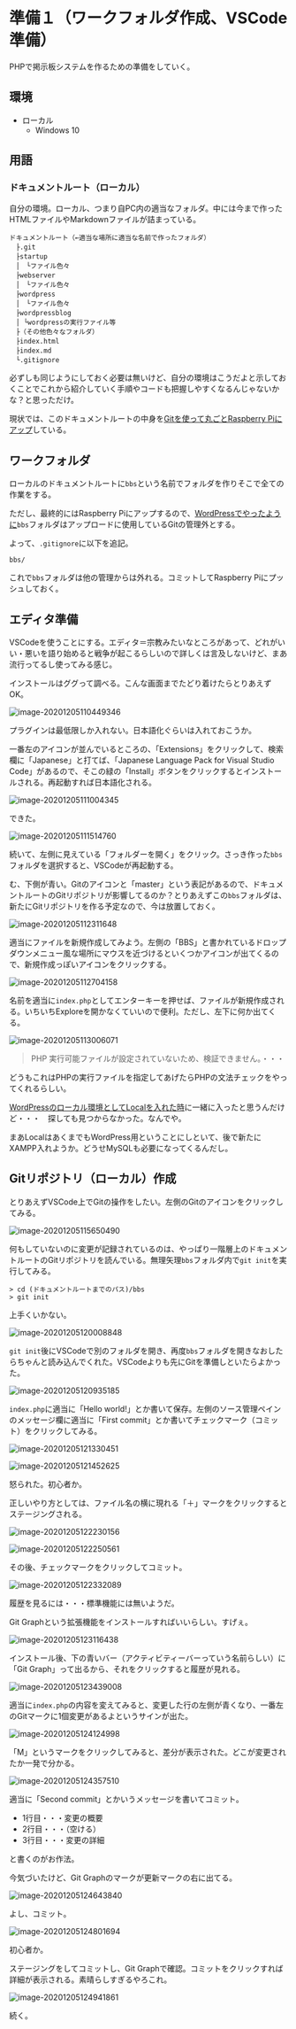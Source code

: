 # 準備１（ワークフォルダ作成、VSCode準備）

PHPで掲示板システムを作るための準備をしていく。

## 環境

* ローカル
  * Windows 10

## 用語

### ドキュメントルート（ローカル）

自分の環境。ローカル、つまり自PC内の適当なフォルダ。中には今まで作ったHTMLファイルやMarkdownファイルが詰まっている。

~~~
ドキュメントルート（←適当な場所に適当な名前で作ったフォルダ）
　├.git
　├startup
　│　└ファイル色々
　├webserver
　│　└ファイル色々
　├wordpress
　│　└ファイル色々
　├wordpressblog
　│ └wordpressの実行ファイル等
　├（その他色々なフォルダ）
　├index.html
　├index.md
　└.gitignore
~~~

必ずしも同じようにしておく必要は無いけど、自分の環境はこうだよと示しておくことでこれから紹介していく手順やコードも把握しやすくなるんじゃないかな？と思っただけ。

現状では、このドキュメントルートの中身を[Gitを使って丸ごとRaspberry Piにアップ](../webserver/syncgit.html)している。

## ワークフォルダ

ローカルのドキュメントルートに`bbs`という名前でフォルダを作りそこで全ての作業をする。

ただし、最終的にはRaspberry Piにアップするので、[WordPressでやったように](../wordpress/wordpressdirectory.html)`bbs`フォルダはアップロードに使用しているGitの管理外とする。

よって、`.gitignore`に以下を追記。

~~~
bbs/
~~~

これで`bbs`フォルダは他の管理からは外れる。コミットしてRaspberry Piにプッシュしておく。

## エディタ準備

VSCodeを使うことにする。エディタ＝宗教みたいなところがあって、どれがいい・悪いを語り始めると戦争が起こるらしいので詳しくは言及しないけど、まあ流行ってるし使ってみる感じ。

インストールはググって調べる。こんな画面までたどり着けたらとりあえずOK。

![image-20201205110449346](image/preparation/rs-image-20201205110449346.png)

プラグインは最低限しか入れない。日本語化ぐらいは入れておこうか。

一番左のアイコンが並んでいるところの、「Extensions」をクリックして、検索欄に「Japanese」と打てば、「Japanese Language Pack for Visual Studio Code」があるので、そこの緑の「Install」ボタンをクリックするとインストールされる。再起動すれば日本語化される。

![image-20201205111004345](image/preparation/rs-image-20201205111004345.png)

できた。

![image-20201205111514760](image/preparation/rs-image-20201205111514760.png)

続いて、左側に見えている「フォルダーを開く」をクリック。さっき作った`bbs`フォルダを選択すると、VSCodeが再起動する。

む、下側が青い。Gitのアイコンと「master」という表記があるので、ドキュメントルートのGitリポジトリが影響してるのか？とりあえずこの`bbs`フォルダは、新たにGitリポジトリを作る予定なので、今は放置しておく。

![image-20201205112311648](image/preparation/rs-image-20201205112311648.png)

適当にファイルを新規作成してみよう。左側の「BBS」と書かれているドロップダウンメニュー風な場所にマウスを近づけるといくつかアイコンが出てくるので、新規作成っぽいアイコンをクリックする。

![image-20201205112704158](image/preparation/rs-image-20201205112704158.png)

名前を適当に`index.php`としてエンターキーを押せば、ファイルが新規作成される。いちいちExploreを開かなくていいので便利。ただし、左下に何か出てくる。

![image-20201205113006071](image/preparation/rs-image-20201205113006071.png)

> PHP 実行可能ファイルが設定されていないため、検証できません。・・・

どうもこれはPHPの実行ファイルを指定してあげたらPHPの文法チェックをやってくれるらしい。

[WordPressのローカル環境としてLocalを入れた時](../wordpress/localenvironment.html)に一緒に入ったと思うんだけど・・・　探しても見つからなかった。なんでや。

まあLocalはあくまでもWordPress用ということにしといて、後で新たにXAMPP入れようか。どうせMySQLも必要になってくるんだし。

## Gitリポジトリ（ローカル）作成

とりあえずVSCode上でGitの操作をしたい。左側のGitのアイコンをクリックしてみる。

![image-20201205115650490](image/preparation/rs-image-20201205115650490.png)

何もしていないのに変更が記録されているのは、やっぱり一階層上のドキュメントルートのGitリポジトリを読んでいる。無理矢理`bbs`フォルダ内で`git init`を実行してみる。

~~~shell
> cd (ドキュメントルートまでのパス)/bbs
> git init
~~~

上手くいかない。

![image-20201205120008848](image/preparation/rs-image-20201205120008848.png)

`git init`後にVSCodeで別のフォルダを開き、再度`bbs`フォルダを開きなおしたらちゃんと読み込んでくれた。VSCodeよりも先にGitを準備しといたらよかった。

![image-20201205120935185](image/preparation/rs-image-20201205120935185.png)

`index.php`に適当に「Hello world!」とか書いて保存。左側のソース管理ペインのメッセージ欄に適当に「First commit」とか書いてチェックマーク（コミット）をクリックしてみる。

![image-20201205121330451](image/preparation/rs-image-20201205121330451.png)

![image-20201205121452625](image/preparation/image-20201205121452625.png)

怒られた。初心者か。

正しいやり方としては、ファイル名の横に現れる「＋」マークをクリックするとステージングされる。

![image-20201205122230156](image/preparation/image-20201205122230156.png)

![image-20201205122250561](image/preparation/image-20201205122250561.png)

その後、チェックマークをクリックしてコミット。

![image-20201205122332089](image/preparation/image-20201205122332089.png)

履歴を見るには・・・標準機能には無いようだ。

Git Graphという拡張機能をインストールすればいいらしい。すげぇ。

![image-20201205123116438](image/preparation/rs-image-20201205123116438.png)

インストール後、下の青いバー（アクティビティーバーっていう名前らしい）に「Git Graph」って出るから、それをクリックすると履歴が見れる。

![image-20201205123439008](image/preparation/rs-image-20201205123439008.png)

適当に`index.php`の内容を変えてみると、変更した行の左側が青くなり、一番左のGitマークに1個変更があるよというサインが出た。

![image-20201205124124998](image/preparation/image-20201205124124998.png)

「M」というマークをクリックしてみると、差分が表示された。どこが変更されたか一発で分かる。

![image-20201205124357510](image/preparation/rs-image-20201205124357510.png)

適当に「Second commit」とかいうメッセージを書いてコミット。

* 1行目・・・変更の概要
* 2行目・・・（空ける）
* 3行目・・・変更の詳細

と書くのがお作法。

今気づいたけど、Git Graphのマークが更新マークの右に出てる。

![image-20201205124643840](image/preparation/image-20201205124643840.png)

よし、コミット。

![image-20201205124801694](image/preparation/image-20201205124801694.png)

初心者か。

ステージングをしてコミットし、Git Graphで確認。コミットをクリックすれば詳細が表示される。素晴らしすぎるやろこれ。

![image-20201205124941861](image/preparation/rs-image-20201205124941861.png)

続く。